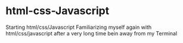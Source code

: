 # html-css-Javascript
Starting html/css/Javascript
Familiarizing myself again with html/css/javascript after a very long time bein away from my Terminal
